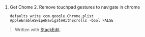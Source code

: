 1. Get Chome
	2. Remove touchpad gestures to navigate in chrome
	```
	defaults write com.google.Chrome.plist AppleEnableSwipeNavigateWithScrolls -bool FALSE
	```


> Written with [StackEdit](https://stackedit.io/).
<!--stackedit_data:
eyJoaXN0b3J5IjpbLTQxNzQ5MTAwOV19
-->